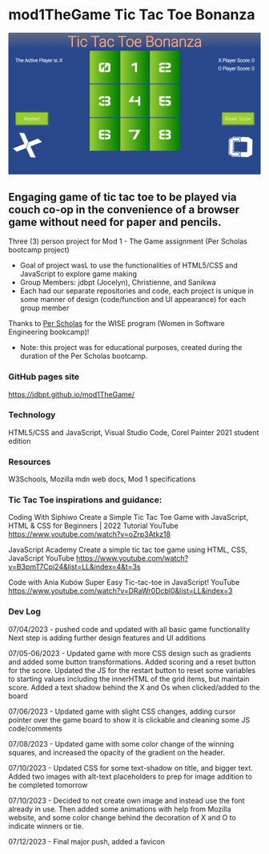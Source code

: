 # mod1TheGame  Tic Tac Toe Bonanza

![Screenshot of the Tic Tac Toe Bonanza game](./images/ScreenshotOfGame.png)

## Engaging game of tic tac toe to be played via couch co-op in the convenience of a browser game without need for paper and pencils.

Three (3) person project for Mod 1 - The Game assignment (Per Scholas bootcamp project)  
- Goal of project wasL to use the functionalities of HTML5/CSS and JavaScript to explore game making
- Group Members: jdbpt (Jocelyn), Christienne, and Sanikwa
- Each had our separate repositories and code, each project is unique in some manner of design (code/function and UI appearance) for each group member
  
Thanks to [Per Scholas](https://perscholas.org/) for the WISE program (Women in Software Engineering bookcamp)!
- Note: this project was for educational purposes, created during the duration of the Per Scholas bootcamp.


### GitHub pages site
 https://jdbpt.github.io/mod1TheGame/

### Technology
HTML5/CSS and JavaScript, Visual Studio Code, Corel Painter 2021 student edition

### Resources
W3Schools, Mozilla mdn web docs, Mod 1 specifications

### Tic Tac Toe inspirations and guidance: 

Coding With Siphiwo
Create a Simple Tic Tac Toe Game with JavaScript, HTML & CSS for Beginners | 2022 Tutorial 
YouTube
 https://www.youtube.com/watch?v=oZrp3Atkz18


JavaScript Academy
Create a simple tic tac toe game using HTML, CSS, JavaScript
YouTube
 https://www.youtube.com/watch?v=B3pmT7Cpi24&list=LL&index=4&t=3s  


Code with Ania Kubów
Super Easy Tic-tac-toe in JavaScript!
YouTube
https://www.youtube.com/watch?v=DRaWr0Dcbl0&list=LL&index=3 

### Dev Log

07/04/2023 - pushed code and updated with all basic game functionality 
Next step is adding further design features and UI additions

07/05-06/2023 - Updated game with more CSS design such as gradients and added some button transformations.  Added scoring and a reset button for the score.  Updated the JS for the restart button to reset some variables to starting values including the innerHTML of the grid items, but maintain score. Added a text shadow behind the X and Os when clicked/added to the board

07/06/2023 - Updated game with slight CSS changes, adding cursor pointer over the game board to show it is clickable and cleaning some JS code/comments

07/08/2023 - Updated game with some color change of the winning squares, and increased the opacity of the gradient on the header. 

07/10/2023 - Updated CSS for some text-shadow on title, and bigger text.  Added two images with alt-text placeholders to prep for image addition to be completed tomorrow

07/10/2023 - Decided to not create own image and instead use the font already in use.  Then added some animations with help from Mozilla website, and some color change behind the decoration of X and O to indicate winners or tie.

07/12/2023 - Final major push, added a favicon
